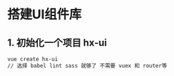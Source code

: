 # 搭建UI组件库
## 1. 初始化一个项目 hx-ui
```sh
vue create hx-ui
// 选择 babel lint sass 就够了 不需要 vuex 和 router等
```
